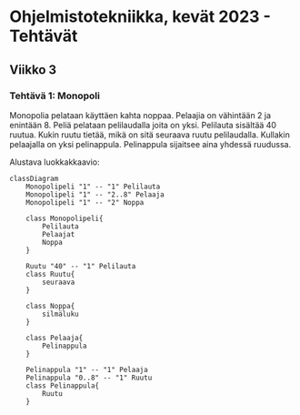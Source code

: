 
# Ohjelmistotekniikka, kevät 2023 - Tehtävät
## Viikko 3
### Tehtävä 1: Monopoli

Monopolia pelataan käyttäen kahta noppaa. Pelaajia on vähintään 2 ja enintään 8. Peliä pelataan pelilaudalla joita on yksi. Pelilauta sisältää 40 ruutua. Kukin ruutu tietää, mikä on sitä seuraava ruutu pelilaudalla. Kullakin pelaajalla on yksi pelinappula. Pelinappula sijaitsee aina yhdessä ruudussa.

Alustava luokkakkaavio:

```mermaid
classDiagram
    Monopolipeli "1" -- "1" Pelilauta
    Monopolipeli "1" -- "2..8" Pelaaja
    Monopolipeli "1" -- "2" Noppa

    class Monopolipeli{
        Pelilauta
        Pelaajat
        Noppa
    }

    Ruutu "40" -- "1" Pelilauta 
    class Ruutu{
        seuraava
    }

    class Noppa{
        silmäluku
    }

    class Pelaaja{
        Pelinappula
    }

    Pelinappula "1" -- "1" Pelaaja
    Pelinappula "0..8" -- "1" Ruutu
    class Pelinappula{
        Ruutu
    }



```
